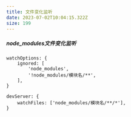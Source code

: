 ```yaml
---
title: 文件变化监听
date: 2023-07-02T10:04:15.322Z
size: 199
---
```

##### node_modules文件变化监听
```
watchOptions: {
	ignored: [
		'node_modules',
		'!node_modules/模块名/**',
	],
}
```

```
devServer: {
	watchFiles: ['node_modules/模块名/**/*'],
}
```
